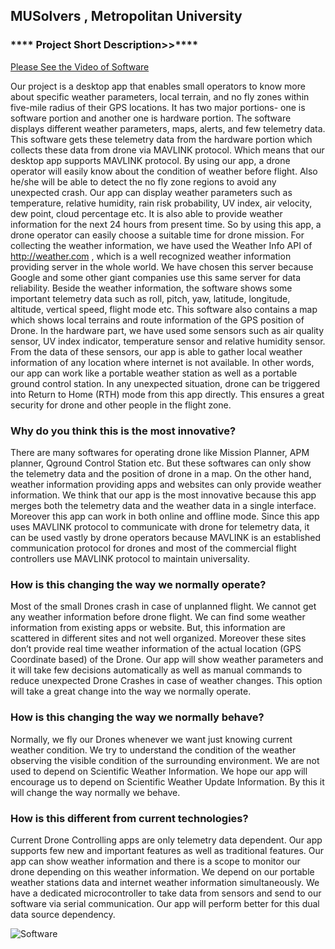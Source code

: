 ## MUSolvers , Metropolitan University 
###  **** Project Short Description>>****
[Please See the Video of Software](https://youtu.be/TcsrRoRIO6w)

Our project is a desktop app that enables small operators to know more about specific weather parameters, local terrain, and no fly zones within five-mile radius of their GPS locations. It has two major portions- one is software portion and another one is hardware portion. The software displays different weather parameters, maps, alerts, and few telemetry data. This software gets these telemetry data from the hardware portion which collects these data from drone via MAVLINK protocol. Which means that our desktop app supports MAVLINK protocol. By using our app, a drone operator will easily know about the condition of weather before flight. Also he/she will be able to detect the no fly zone regions to avoid any unexpected crash.
Our app can display weather parameters such as temperature, relative humidity, rain risk probability, UV index, air velocity, dew point, cloud percentage etc. It is also able to provide weather information for the next 24 hours from present time. So by using this app, a drone operator can easily choose a suitable time for drone mission. For collecting the weather information, we have used the Weather Info API of http://weather.com , which is a well recognized weather information providing server in the whole world. We have chosen this server because Google and some other giant companies use this same server for data reliability. Beside the weather information, the software shows some important telemetry data such as roll, pitch, yaw, latitude, longitude, altitude, vertical speed, flight mode etc. This software also contains a map which shows local terrains and route information of the GPS position of Drone. In the hardware part, we have used some sensors such as air quality sensor, UV index indicator, temperature sensor and relative humidity sensor. From the data of these sensors, our app is able to gather local weather information of any location where internet is not available. In other words, our app can work like a portable weather station as well as a portable ground control station. In any unexpected situation, drone can be triggered into Return to Home (RTH) mode from this app directly. This ensures a great security for drone and other people in the flight zone.

### Why do you think this is the most innovative?

There are many softwares for operating drone like Mission Planner, APM planner, Qground Control Station etc. But these softwares can only show the telemetry data and the position of drone in a map. On the other hand, weather information providing apps and websites can only provide weather information. We think that our app is the most innovative because this app merges both the telemetry data and the weather data in a single interface. Moreover this app can work in both online and offline mode. Since this app uses MAVLINK protocol to communicate with drone for telemetry data, it can be used vastly by drone operators because MAVLINK is an established communication protocol for drones and most of the commercial flight controllers use MAVLINK protocol to maintain universality.
### How is this changing the way we normally operate?

Most of the small Drones crash in case of unplanned flight.  We cannot get any weather information before drone flight. We can find some weather information from existing apps or website. But, this information are scattered in different sites and not well organized. Moreover these sites don’t provide real time weather information of the actual location (GPS Coordinate based) of the Drone. Our app will show weather parameters and it will take few decisions automatically as well as manual commands to reduce unexpected Drone Crashes in case of weather changes. This option will take a great change into the way we normally operate.

### **How is this changing the way we normally behave?**

Normally, we fly our Drones whenever we want just knowing current weather condition. We try to understand the condition of the weather observing the visible condition of the surrounding environment. We are not used to depend on Scientific Weather Information. We hope our app will encourage us to depend on Scientific Weather Update Information. By this it will change the way normally we behave.
### How is this different from current technologies?

Current Drone Controlling apps are only telemetry data dependent.  Our app supports few new and important features as well as traditional features. Our app can show weather information and there is a scope to monitor our drone depending on this weather information. We depend on our portable weather stations data and internet weather information simultaneously. We have a dedicated microcontroller to take data from sensors and send to our software via serial communication. Our app will perform better for this dual data source dependency.

![Software](https://drive.google.com/file/d/0B5EEynt5iQfreFJpeGlOOVc1cUk/view?usp=sharing)
